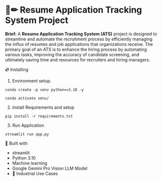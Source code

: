 # 📄✏ Resume Application Tracking System Project
**Brief:** A **Resume Application Tracking System (ATS)** project is designed to streamline and automate the recruitment process by efficiently managing the influx of resumes and job applications that organizations receive. The primary goal of an ATS is to enhance the hiring process by automating various tasks, improving the accuracy of candidate screening, and ultimately saving time and resources for recruiters and hiring managers.


💿 Installing
1. Environment setup.
```
conda create -p venv python==3.10 -y
```
```
conda activate venv/
````
2. Install Requirements and setup
```
pip install -r requirements.txt
```
3. Run Application
```
streamlit run app.py
```

🔧 Built with
- streamlit
- Python 3.10
- Machine learning
- Google Gemini Pro Vision LLM Model
- 🏦 Industrial Use Cases